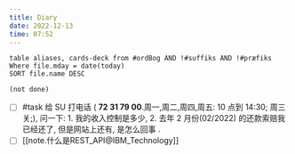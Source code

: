 ```yaml
---
title: Diary
date: 2022-12-13
time: 07:52
---
```


```dataview
table aliases, cards-deck from #ordBog AND !#suffiks AND !#præfiks Where file.mday = date(today)
SORT file.name DESC
```

```tasks
(not done)
```


- [ ] #task 给 SU 打电话 ( **72 31 79 00**.周一,周二,周四,周五: 10 点到 14:30; 周三关;), 问一下: 1. 我的收入控制是多少, 2. 去年 2 月份(02/2022) 的还款索赔我已经还了, 但是网站上还有, 是怎么回事 . 
- [ ] [[note.什么是REST_API@IBM_Technology]]